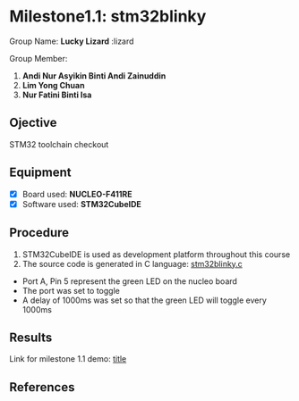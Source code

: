 # Milestone1.1: stm32blinky
Group Name: **Lucky Lizard** :lizard

Group Member: 
1. **Andi Nur Asyikin Binti Andi Zainuddin**
2. **Lim Yong Chuan**
3. **Nur Fatini Binti Isa**

## Ojective
STM32 toolchain checkout
## Equipment
- [x] Board used: **NUCLEO-F411RE**
- [x] Software used: **STM32CubeIDE**
## Procedure
1. STM32CubeIDE is used as development platform throughout this course
2. The source code is generated in C language: [stm32blinky.c](pastelink)
   
  - Port A, Pin 5 represent the green LED on the nucleo board
  - The port was set to toggle
  - A delay of 1000ms was set so that the green LED will toggle every 1000ms
## Results
Link for milestone 1.1 demo: [title](pastelink)
## References
